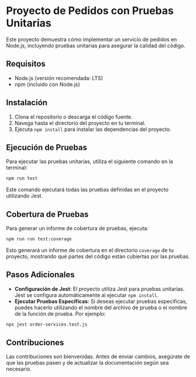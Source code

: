 # Proyecto de Pedidos con Pruebas Unitarias

Este proyecto demuestra cómo implementar un servicio de pedidos en Node.js, incluyendo pruebas unitarias para asegurar la calidad del código.

## Requisitos

- Node.js (versión recomendada: LTS)
- npm (incluido con Node.js)

## Instalación

1. Clona el repositorio o descarga el código fuente.
2. Navega hasta el directorio del proyecto en tu terminal.
3. Ejecuta `npm install` para instalar las dependencias del proyecto.

## Ejecución de Pruebas

Para ejecutar las pruebas unitarias, utiliza el siguiente comando en la terminal:

```bash
npm run test
```

Este comando ejecutará todas las pruebas definidas en el proyecto utilizando Jest.

## Cobertura de Pruebas

Para generar un informe de cobertura de pruebas, ejecuta:

```bash
npm run run test:coverage
```

Esto generará un informe de cobertura en el directorio `coverage` de tu proyecto, mostrando qué partes del código están cubiertas por las pruebas.

## Pasos Adicionales

- **Configuración de Jest**: El proyecto utiliza Jest para pruebas unitarias. Jest se configura automáticamente al ejecutar `npm install`.
- **Ejecutar Pruebas Específicas**: Si deseas ejecutar pruebas específicas, puedes hacerlo utilizando el nombre del archivo de prueba o el nombre de la función de prueba. Por ejemplo:

```bash
npx jest order-services.test.js
```


## Contribuciones

Las contribuciones son bienvenidas. Antes de enviar cambios, asegúrate de que las pruebas pasen y de actualizar la documentación según sea necesario.


